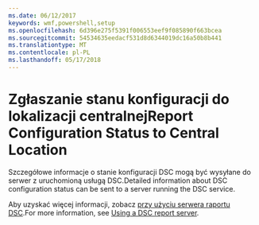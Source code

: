 ```yaml
---
ms.date: 06/12/2017
keywords: wmf,powershell,setup
ms.openlocfilehash: 6d396e275f5391f006553eef9f085890f663bcea
ms.sourcegitcommit: 54534635eedacf531d8d6344019dc16a50b8b441
ms.translationtype: MT
ms.contentlocale: pl-PL
ms.lasthandoff: 05/17/2018
---
```

# <a name="report-configuration-status-to-central-location"></a><span data-ttu-id="ab080-102">Zgłaszanie stanu konfiguracji do lokalizacji centralnej</span><span class="sxs-lookup"><span data-stu-id="ab080-102">Report Configuration Status to Central Location</span></span>

<span data-ttu-id="ab080-103">Szczegółowe informacje o stanie konfiguracji DSC mogą być wysyłane do serwer z uruchomioną usługą DSC.</span><span class="sxs-lookup"><span data-stu-id="ab080-103">Detailed information about DSC configuration status can be sent to a server running the DSC service.</span></span>

<span data-ttu-id="ab080-104">Aby uzyskać więcej informacji, zobacz [przy użyciu serwera raportu DSC](https://msdn.microsoft.com/powershell/dsc/reportserver).</span><span class="sxs-lookup"><span data-stu-id="ab080-104">For more information, see [Using a DSC report server](https://msdn.microsoft.com/powershell/dsc/reportserver).</span></span>
